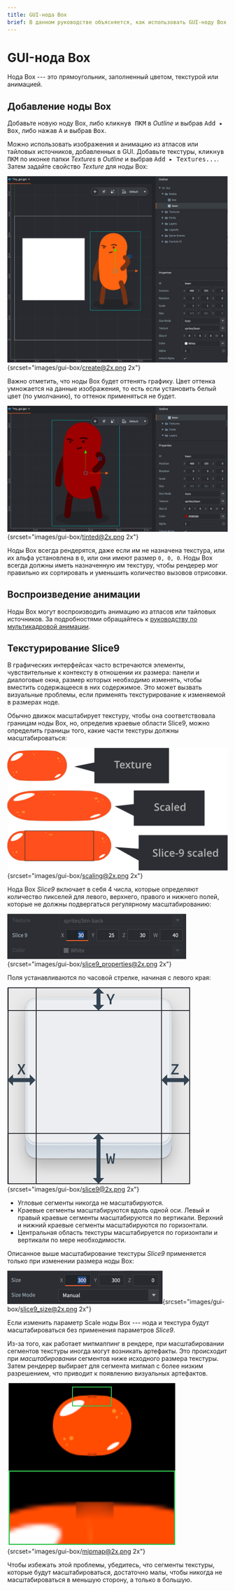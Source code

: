 ```yaml
---
title: GUI-нода Box
brief: В данном руководстве объясняется, как использовать GUI-ноду Box.
---
```


# GUI-нода Box

Нода Box --- это прямоугольник, заполненный цветом, текстурой или анимацией.

## Добавление ноды Box

Добавьте новую ноду Box, либо <kbd>кликнув ПКМ</kbd> в *Outline* и выбрав <kbd>Add ▸ Box</kbd>, либо нажав <kbd>A</kbd> и выбрав <kbd>Box</kbd>.

Можно использовать изображения и анимацию из атласов или тайловых источников, добавленных в GUI. Добавьте текстуры, <kbd>кликнув ПКМ</kbd> по иконке папки *Textures* в *Outline* и выбрав <kbd>Add ▸ Textures...</kbd>. Затем задайте свойство *Texture* для ноды Box:

![Textures](images/gui-box/create.png){srcset="images/gui-box/create@2x.png 2x"}

Важно отметить, что ноды Box будет оттенять графику. Цвет оттенка умножается на данные изображения, то есть если установить белый цвет (по умолчанию), то оттенок применяться не будет.

![Tinted texture](images/gui-box/tinted.png){srcset="images/gui-box/tinted@2x.png 2x"}

Ноды Box всегда рендерятся, даже если им не назначена текстура, или их альфа установлена в `0`, или они имеют размер `0, 0, 0`. Ноды Box всегда должны иметь назначенную им текстуру, чтобы рендерер мог правильно их сортировать и уменьшить количество вызовов отрисовки.

## Воспроизведение анимации

Ноды Box могут воспроизводить анимацию из атласов или тайловых источников. За подробностями обращайтесь к [руководству по мультикадровой анимации](/manuals/flipbook-animation).

## Текстурирование Slice9

В графических интерфейсах часто встречаются элементы, чувствительные к контексту в отношении их размера: панели и диалоговые окна, размер которых необходимо изменять, чтобы вместить содержащееся в них содержимое. Это может вызвать визуальные проблемы, если применять текстурирование к изменяемой в размерах ноде.

Обычно движок масштабирует текстуру, чтобы она соответствовала границам ноды Box, но, определив краевые области Slice9, можно определить границы того, какие части текстуры должны масштабироваться:

![GUI scaling](images/gui-box/scaling.png){srcset="images/gui-box/scaling@2x.png 2x"}

Нода Box *Slice9* включает в себя 4 числа, которые определяют количество пикселей для левого, верхнего, правого и нижнего полей, которые не должны подвергаться регулярному масштабированию:

![Slice 9 properties](images/gui-box/slice9_properties.png){srcset="images/gui-box/slice9_properties@2x.png 2x"}

Поля устанавливаются по часовой стрелке, начиная с левого края:

![Slice 9 sections](images/gui-box/slice9.png){srcset="images/gui-box/slice9@2x.png 2x"}

- Угловые сегменты никогда не масштабируются.
- Краевые сегменты масштабируются вдоль одной оси. Левый и правый краевые сегменты масштабируются по вертикали. Верхний и нижний краевые сегменты масштабируются по горизонтали.
- Центральная область текстуры масштабируется по горизонтали и вертикали по мере необходимости.

Описанное выше масштабирование текстуры *Slice9* применяется только при изменении размера ноды Box:

![GUI box node size](images/gui-box/slice9_size.png){srcset="images/gui-box/slice9_size@2x.png 2x"}

Если изменить параметр Scale ноды Box --- нода и текстура будут масштабироваться без применения параметров *Slice9*.

Из-за того, как работает мипмаппинг в рендере, при масштабировании сегментов текстуры иногда могут возникать артефакты. Это происходит при _масштабировании_ сегментов ниже исходного размера текстуры. Затем рендерер выбирает для сегмента мипмап с более низким разрешением, что приводит к появлению визуальных артефактов.

![Slice 9 mipmapping](images/gui-box/mipmap.png){srcset="images/gui-box/mipmap@2x.png 2x"}

Чтобы избежать этой проблемы, убедитесь, что сегменты текстуры, которые будут масштабироваться, достаточно малы, чтобы никогда не масштабироваться в меньшую сторону, а только в большую.
